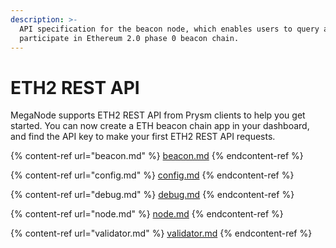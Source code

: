 ```yaml
---
description: >-
  API specification for the beacon node, which enables users to query and
  participate in Ethereum 2.0 phase 0 beacon chain.
---
```


# ETH2 REST API

MegaNode supports ETH2 REST API from Prysm clients to help you get started. You can now create a ETH beacon chain app in your dashboard, and find the API key to make your first ETH2 REST API requests.

{% content-ref url="beacon.md" %}
[beacon.md](beacon.md)
{% endcontent-ref %}

{% content-ref url="config.md" %}
[config.md](config.md)
{% endcontent-ref %}

{% content-ref url="debug.md" %}
[debug.md](debug.md)
{% endcontent-ref %}

{% content-ref url="node.md" %}
[node.md](node.md)
{% endcontent-ref %}

{% content-ref url="validator.md" %}
[validator.md](validator.md)
{% endcontent-ref %}
